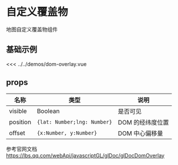 # 自定义覆盖物

地图自定义覆盖物组件


## 基础示例

<DomOverlayDemo/>

<<< ../../demos/dom-overlay.vue

## props

| 名称     | 类型                                 | 说明           |
| -------- | ------------------------------------ | -------------- |
| visible | Boolean                              | 是否可见       |
| position | `{lat: Number;lng: Number}` | DOM 的经纬度位置 |
| offset   | `{x:Number, y:Number}`      | DOM 中心偏移量   |

参考官网文档 https://lbs.qq.com/webApi/javascriptGL/glDoc/glDocDomOverlay
